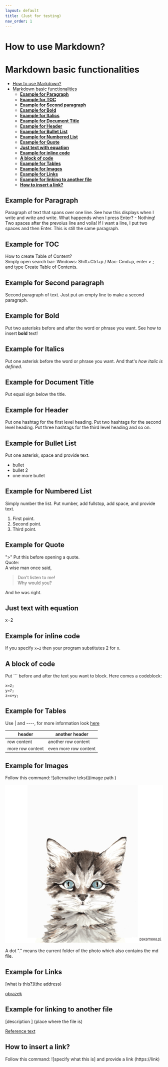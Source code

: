 ```yaml
---
layout: default
title: (Just for testing)
nav_order: 1
---
```


How to use Markdown?
=


# Markdown basic functionalities  

- [How to use Markdown?](#how-to-use-markdown)
- [Markdown basic functionalities](#markdown-basic-functionalities)
  - [**Example for Paragraph**](#example-for-paragraph)
  - [**Example for TOC**](#example-for-toc)
  - [**Example for Second paragraph**](#example-for-second-paragraph)
  - [**Example for Bold**](#example-for-bold)
  - [**Example for Italics**](#example-for-italics)
  - [**Example for Document Title**](#example-for-document-title)
  - [**Example for Header**](#example-for-header)
  - [**Example for Bullet List**](#example-for-bullet-list)
  - [**Example for Numbered List**](#example-for-numbered-list)
  - [**Example for Quote**](#example-for-quote)
  - [**Just text with equation**](#just-text-with-equation)
  - [**Example for inline code**](#example-for-inline-code)
  - [**A block of code**](#a-block-of-code)
  - [**Example for Tables**](#example-for-tables)
  - [**Example for Images**](#example-for-images)
  - [**Example for Links**](#example-for-links)
  - [**Example for linking to another file**](#example-for-linking-to-another-file)
  - [**How to insert a link?**](#how-to-insert-a-link)

## **Example for Paragraph**    

Paragraph of text that spans over one line. See how this displays when I write and write and write.
What happends when I press Enter? - Nothing! 
Two spaces after the prevoius line and voila! If I want a line, I put two spaces and then Enter. This is still the same paragraph.  

## **Example for TOC**  


How to create Table of Content?  
Simply open search bar: Windows: Shift+Ctrl+p / Mac: Cmd+p, enter > ; and type Create Table of Contents.  


## **Example for Second paragraph**
Second paragraph of text. Just put an empty line to make a second paragraph.  


## **Example for Bold** 
Put two asterisks before and after the word or phrase you want.
See how to insert **bold** text!

## **Example for Italics**  
Put one asterisk before the word or phrase you want.
And that's *how italic is defined*.

## **Example for Document Title**  

Put equal sign below the title. 

## **Example for Header**  
Put one hashtag for the first level heading.
Put two hashtags for the second level heading. 
Put three hashtags for the third level heading and so on. 


## **Example for Bullet List**  
Put one asterisk, space and provide text.  
* bullet
* bullet 2
* one more bullet

## **Example for Numbered List**  
Simply number the list. Put number, add fullstop, add space, and provide text. 
1. First point.
2. Second point.  
3. Third point.  

## **Example for Quote**  
">" Put this before opening a quote.  
Quote:  
A wise man once said, 
>Don't listen to me!  
>Why would you?

And he was right.

## **Just text with equation**  

x=2 

## **Example for inline code**


If you specify `x=2` then your program substitutes 2 for x.

## **A block of code**  
  
  Put ``` before and after the text you want to block.
Here comes a codeblock:
```
x=2;
y=7;
z=x+y;
```

## **Example for Tables**  
  
  Use | and ----, for more information look [here](https://www.makeuseof.com/tag/create-markdown-table/)  

| header           | another header        |
| ---------------- | --------------------- |
| row content      | another row content   |
| more row content | even more row content |  
  

  


## **Example for Images**  

Follow this command: ![alternative tekst](image path )  

![tekst alternatywny](./grafika.jpg)  
  
  A dot "." means the current folder of the photo which also contains the md file.
  

## **Example for Links**  

[what is this?](the address)  

[obrazek](https://www.google.com/search?q=obrazek&sxsrf=ALeKk01lj_b7RUFQ3HjpIL_0GI2H_3trgA:1610796152605&tbm=isch&source=iu&ictx=1&fir=nJVKK8Ksecds1M%252CNNKjFUaCLwD_RM%252C_&vet=1&usg=AI4_-kQwn2lVhF8Wy-6CGQBpWrMSKu_DVw&sa=X&ved=2ahUKEwiDy-yjq6DuAhWMHXcKHQKUBaAQ9QF6BAgREAE&biw=1440&bih=802#imgrc=nJVKK8Ksecds1M) 

## **Example for linking to another file**  

[description ] (place where the file is)

[Reference text](Reference.md
)

## **How to insert a link?**  

Follow this command: ![specify what this is] and provide a link (https://link)

